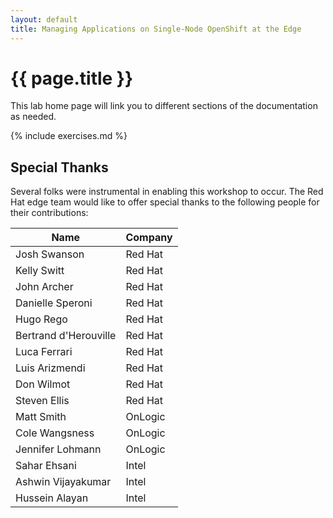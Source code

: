 ```yaml
---
layout: default
title: Managing Applications on Single-Node OpenShift at the Edge
---
```


# {{ page.title }}

This lab home page will link you to different sections of the documentation as needed.

{% include exercises.md %}

## Special Thanks

Several folks were instrumental in enabling this workshop to occur. The Red Hat edge team would like to offer special thanks to the following people for their contributions:

Name | Company
--- | ---
Josh Swanson | Red Hat
Kelly Switt | Red Hat
John Archer | Red Hat
Danielle Speroni | Red Hat
Hugo Rego | Red Hat
Bertrand d'Herouville | Red Hat
Luca Ferrari | Red Hat
Luis Arizmendi | Red Hat
Don Wilmot | Red Hat
Steven Ellis | Red Hat
Matt Smith | OnLogic
Cole Wangsness | OnLogic
Jennifer Lohmann | OnLogic
Sahar Ehsani | Intel
Ashwin Vijayakumar | Intel
Hussein Alayan | Intel

